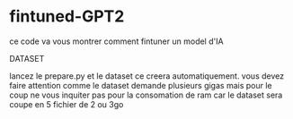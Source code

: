 # fintuned-GPT2
ce code va vous montrer comment fintuner un model d'IA

DATASET

lancez le prepare.py et le dataset ce creera automatiquement. vous devez faire attention comme le dataset demande plusieurs gigas mais pour le coup ne vous inquiter pas pour la consomation de ram car le dataset sera coupe en 5 fichier de 2 ou 3go
